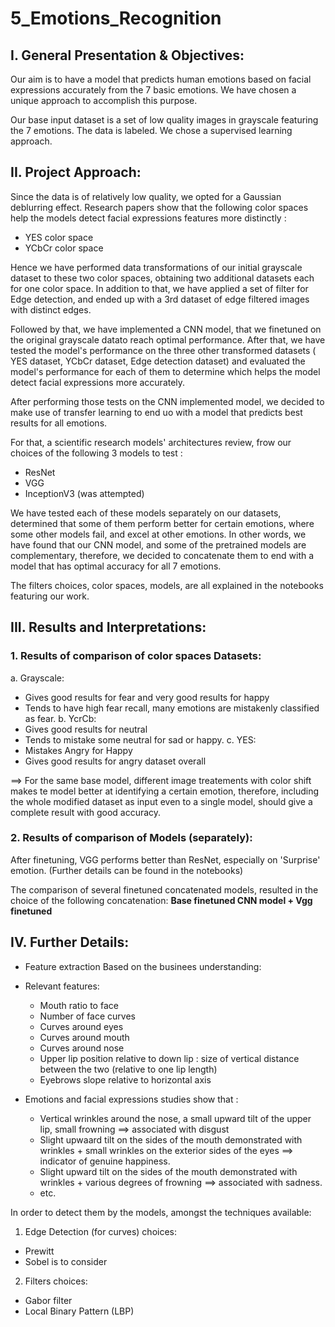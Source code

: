# 5_Emotions_Recognition

## I. General Presentation & Objectives:
Our aim is to have a model that predicts human emotions based on facial expressions accurately from the 7 basic emotions. We have chosen a unique approach to accomplish this purpose.

Our base input dataset is a set of low quality images in grayscale featuring the 7 emotions. The data is labeled. We chose a supervised learning approach.

## II. Project Approach:
Since the data is of relatively low quality, we opted for a Gaussian deblurring effect. 
Research papers show that the following color spaces help the models detect facial expressions features more distinctly : 
- YES color space
- YCbCr color space

Hence we have performed data transformations of our initial grayscale dataset to these two color spaces, obtaining two additional datasets each for one color space.
In addition to that, we have applied a set of filter for Edge detection, and ended up with a 3rd dataset of edge filtered images with distinct edges.

Followed by that, we have implemented a CNN model, that we finetuned on the original grayscale datato reach optimal performance. After that, we have tested the model's performance on the three other transformed datasets ( YES dataset, YCbCr dataset, Edge detection dataset) and evaluated the model's performance for each of them to determine which helps the model detect facial expressions more accurately.

After performing those tests on the CNN implemented model, we decided to make use of transfer learning to end uo with a model that predicts best results for all emotions.

For that, a scientific research models' architectures review, frow our choices of the following 3 models to test : 
- ResNet
- VGG
- InceptionV3 (was attempted)

We have tested each of these models separately on our datasets, determined that some of them perform better for certain emotions, where some other models fail, and excel at other emotions. In other words, we have found that our CNN model, and some of the pretrained models are complementary, therefore, we decided to concatenate them to end with a model that has optimal accuracy for all 7 emotions.

The filters choices, color spaces, models, are all explained in the notebooks featuring our work.

## III. Results and Interpretations:
### 1. Results of comparison of color spaces Datasets:
a. Grayscale:
- Gives good results for fear and very good results for happy
- Tends to have high fear recall, many emotions are mistakenly classified as fear.
b. YcrCb:
- Gives good results for neutral
- Tends to mistake some neutral for sad or happy.
c. YES:
- Mistakes Angry for Happy
- Gives good results for angry dataset overall
  
==> For the same base model, different image treatements with color shift makes te model better at identifying a certain emotion, therefore, including the whole modified dataset as input even to a single model, should give a complete result with good accuracy.

### 2. Results of comparison of Models (separately):
After finetuning, VGG performs better than ResNet, especially on 'Surprise' emotion. (Further details can be found in the notebooks)

The comparison of several finetuned concatenated models, resulted in the choice of the following concatenation: 
**Base finetuned CNN model + Vgg finetuned**


## IV. Further Details:
- Feature extraction
Based on the businees understanding:

- Relevant features:
  - Mouth ratio to face
  - Number of face curves
  - Curves around eyes
  - Curves around mouth
  - Curves around nose
  - Upper lip position relative to down lip : size of vertical distance between the two (relative to one lip length)
  - Eyebrows slope relative to horizontal axis

- Emotions and facial expressions studies show that :     
  - Vertical wrinkles around the nose, a small upward tilt of the upper lip, small frowning ==> associated with disgust
  - Slight upwaard tilt on the sides of the mouth demonstrated with wrinkles + small wrinkles on the exterior sides of the eyes ==> indicator of genuine happiness.
  - Slight upward tilt on the sides of the mouth demonstrated with wrinkles + various degrees of frowning ==> associated with sadness.
  - etc.

In order to detect them by the models, amongst the techniques available:

1. Edge Detection (for curves) choices:
  - Prewitt
  - Sobel is to consider

2. Filters choices:
  - Gabor filter
  - Local Binary Pattern (LBP)


